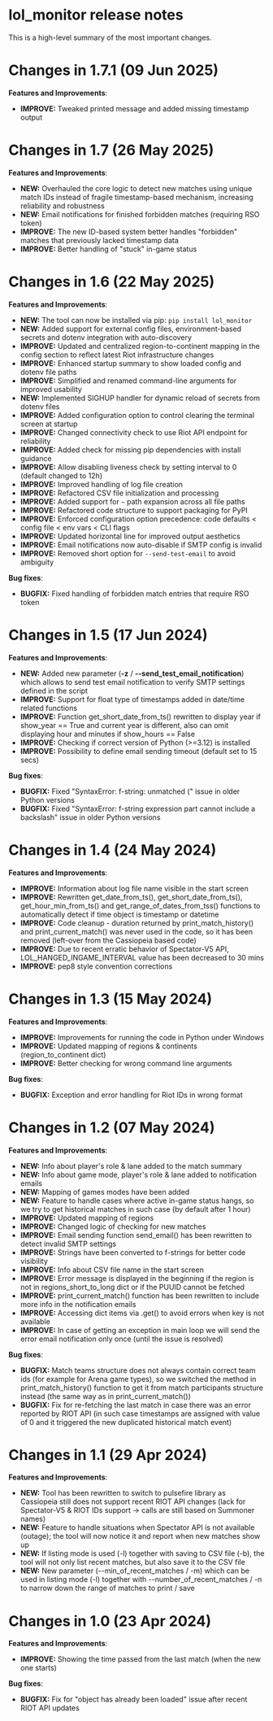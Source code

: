 # lol_monitor release notes

This is a high-level summary of the most important changes. 

# Changes in 1.7.1 (09 Jun 2025)

**Features and Improvements**:

- **IMPROVE:** Tweaked printed message and added missing timestamp output

# Changes in 1.7 (26 May 2025)

**Features and Improvements**:

- **NEW:** Overhauled the core logic to detect new matches using unique match IDs instead of fragile timestamp-based mechanism, increasing reliability and robustness
- **NEW:** Email notifications for finished forbidden matches (requiring RSO token)
- **IMPROVE:** The new ID-based system better handles "forbidden" matches that previously lacked timestamp data
- **IMPROVE:** Better handling of "stuck" in-game status

# Changes in 1.6 (22 May 2025)

**Features and Improvements**:

- **NEW:** The tool can now be installed via pip: `pip install lol_monitor`
- **NEW:** Added support for external config files, environment-based secrets and dotenv integration with auto-discovery
- **IMPROVE:** Updated and centralized region-to-continent mapping in the config section to reflect latest Riot infrastructure changes
- **IMPROVE:** Enhanced startup summary to show loaded config and dotenv file paths
- **IMPROVE:** Simplified and renamed command-line arguments for improved usability
- **NEW:** Implemented SIGHUP handler for dynamic reload of secrets from dotenv files
- **IMPROVE:** Added configuration option to control clearing the terminal screen at startup
- **IMPROVE:** Changed connectivity check to use Riot API endpoint for reliability
- **IMPROVE:** Added check for missing pip dependencies with install guidance
- **IMPROVE:** Allow disabling liveness check by setting interval to 0 (default changed to 12h)
- **IMPROVE:** Improved handling of log file creation
- **IMPROVE:** Refactored CSV file initialization and processing
- **IMPROVE:** Added support for `~` path expansion across all file paths
- **IMPROVE:** Refactored code structure to support packaging for PyPI
- **IMPROVE:** Enforced configuration option precedence: code defaults < config file < env vars < CLI flags
- **IMPROVE:** Updated horizontal line for improved output aesthetics
- **IMPROVE:** Email notifications now auto-disable if SMTP config is invalid
- **IMPROVE:** Removed short option for `--send-test-email` to avoid ambiguity

**Bug fixes**:

- **BUGFIX:** Fixed handling of forbidden match entries that require RSO token

# Changes in 1.5 (17 Jun 2024)

**Features and Improvements**:

- **NEW:** Added new parameter (**-z** / **--send_test_email_notification**) which allows to send test email notification to verify SMTP settings defined in the script
- **IMPROVE:** Support for float type of timestamps added in date/time related functions
- **IMPROVE:** Function get_short_date_from_ts() rewritten to display year if show_year == True and current year is different, also can omit displaying hour and minutes if show_hours == False
- **IMPROVE:** Checking if correct version of Python (>=3.12) is installed
- **IMPROVE:** Possibility to define email sending timeout (default set to 15 secs)

**Bug fixes**:

- **BUGFIX:** Fixed "SyntaxError: f-string: unmatched (" issue in older Python versions
- **BUGFIX:** Fixed "SyntaxError: f-string expression part cannot include a backslash" issue in older Python versions

# Changes in 1.4 (24 May 2024)

**Features and Improvements**:

- **IMPROVE:** Information about log file name visible in the start screen
- **IMPROVE:** Rewritten get_date_from_ts(), get_short_date_from_ts(), get_hour_min_from_ts() and get_range_of_dates_from_tss() functions to automatically detect if time object is timestamp or datetime
- **IMPROVE:** Code cleanup - duration returned by print_match_history() and print_current_match() was never used in the code, so it has been removed (left-over from the Cassiopeia based code)
- **IMPROVE:** Due to recent erratic behavior of Spectator-V5 API, LOL_HANGED_INGAME_INTERVAL value has been decreased to 30 mins
- **IMPROVE:** pep8 style convention corrections

# Changes in 1.3 (15 May 2024)

**Features and Improvements**:

- **IMPROVE:** Improvements for running the code in Python under Windows
- **IMPROVE:** Updated mapping of regions & continents (region_to_continent dict)
- **IMPROVE:** Better checking for wrong command line arguments

**Bug fixes**:

- **BUGFIX:** Exception and error handling for Riot IDs in wrong format

# Changes in 1.2 (07 May 2024)

**Features and Improvements**:

- **NEW:** Info about player's role & lane added to the match summary
- **NEW:** Info about game mode, player's role & lane added to notification emails
- **NEW:** Mapping of games modes have been added
- **NEW:** Feature to handle cases where active in-game status hangs, so we try to get historical matches in such case (by default after 1 hour)
- **IMPROVE:** Updated mapping of regions
- **IMPROVE:** Changed logic of checking for new matches
- **IMPROVE:** Email sending function send_email() has been rewritten to detect invalid SMTP settings
- **IMPROVE:** Strings have been converted to f-strings for better code visibility
- **IMPROVE:** Info about CSV file name in the start screen
- **IMPROVE:** Error message is displayed in the beginning if the region is not in regions_short_to_long dict or if the PUUID cannot be fetched
- **IMPROVE:** print_current_match() function has been rewritten to include more info in the notification emails
- **IMPROVE:** Accessing dict items via .get() to avoid errors when key is not available
- **IMPROVE:** In case of getting an exception in main loop we will send the error email notification only once (until the issue is resolved)

**Bug fixes**:

- **BUGFIX:** Match teams structure does not always contain correct team ids (for example for Arena game types), so we switched the method in print_match_history() function to get it from match participants structure instead (the same way as in print_current_match())
- **BUGFIX:** Fix for re-fetching the last match in case there was an error reported by RIOT API (in such case timestamps are assigned with value of 0 and it triggered the new duplicated historical match event)

# Changes in 1.1 (29 Apr 2024)

**Features and Improvements**:

- **NEW:** Tool has been rewritten to switch to pulsefire library as Cassiopeia still does not support recent RIOT API changes (lack for Spectator-V5 & RIOT IDs support -> calls are still based on Summoner names)
- **NEW:** Feature to handle situations when Spectator API is not available (outage); the tool will now notice it and report when new matches show up
- **NEW:** If listing mode is used (-l) together with saving to CSV file (-b), the tool will not only list recent matches, but also save it to the CSV file
- **NEW:** New parameter (--min_of_recent_matches / -m) which can be used in listing mode (-l) together with --number_of_recent_matches / -n to narrow down the range of matches to print / save

# Changes in 1.0 (23 Apr 2024)

**Features and Improvements**:

- **IMPROVE:** Showing the time passed from the last match (when the new one starts)

**Bug fixes**:

- **BUGFIX:** Fix for "object has already been loaded" issue after recent RIOT API updates
